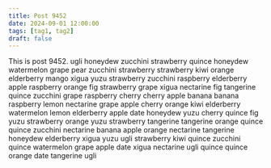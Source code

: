 ```yaml
---
title: Post 9452
date: 2024-09-01 12:00:00
tags: [tag1, tag2]
draft: false
---
```

This is post 9452.
ugli
honeydew
zucchini
strawberry
quince
honeydew
watermelon
grape
pear
zucchini
strawberry
strawberry
kiwi
orange
elderberry
mango
xigua
yuzu
strawberry
zucchini
raspberry
elderberry
apple
raspberry
orange
fig
strawberry
grape
xigua
nectarine
fig
tangerine
quince
zucchini
grape
raspberry
cherry
cherry
apple
banana
banana
raspberry
lemon
nectarine
grape
apple
cherry
orange
kiwi
elderberry
watermelon
lemon
elderberry
apple
date
honeydew
yuzu
cherry
quince
fig
yuzu
strawberry
orange
yuzu
strawberry
tangerine
tangerine
orange
quince
quince
zucchini
nectarine
banana
apple
orange
nectarine
tangerine
honeydew
elderberry
xigua
yuzu
ugli
strawberry
kiwi
quince
zucchini
quince
watermelon
grape
apple
date
xigua
nectarine
ugli
quince
quince
orange
date
tangerine
ugli
